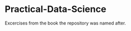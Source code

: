 Practical-Data-Science
======================

Excercises from the book the repository was named after.

